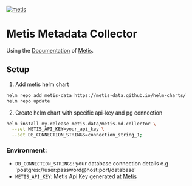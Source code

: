 

[![metis](https://static-asserts-public.s3.eu-central-1.amazonaws.com/metis-min-logo.png)](https://www.metisdata.io/)

# Metis Metadata Collector

Using the [Documentation](https://docs.metisdata.io/metis/metadata-collector/troubleshooting-the-production-db) of [Metis](https://app.metisdata.io/).

## Setup

1. Add metis helm chart
```sh
helm repo add metis-data https://metis-data.github.io/helm-charts/
helm repo update
```

2. Create helm chart with specific api-key and pg connection 
```sh
helm install my-release metis-data/metis-md-collector \
  --set METIS_API_KEY=your_api_key \
  --set DB_CONNECTION_STRINGS=connection_string_1;
```


### Environment:
- `DB_CONNECTION_STRINGS`: your database connection details e.g 'postgres://user:password@host:port/database'
- `METIS_API_KEY`: Metis Api Key generated at [Metis](https://app.metisdata.io/)